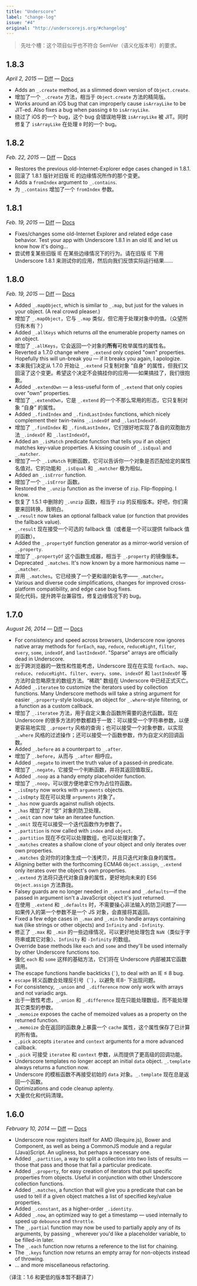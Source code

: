 ```yaml
---
title: "Underscore"
label: "change-log"
issue: "#4"
original: "http://underscorejs.org/#changelog"
---
```


> 先吐个槽：这个项目似乎也不符合 SemVer（语义化版本号）的要求。

## 1.8.3

_April 2, 2015_ — [Diff](https://github.com/jashkenas/underscore/compare/1.8.2...1.8.3) — [Docs](https://cdn.rawgit.com/jashkenas/underscore/1.8.3/index.html)

* Adds an `_.create` method, as a slimmed down version of `Object.create`.
* 增加了一个 `_.create` 方法，相当于 `Object.create` 方法的精简版。
* Works around an iOS bug that can improperly cause `isArrayLike` to be JIT-ed. Also fixes a bug when passing `0` to `isArrayLike`.
* 绕过了 iOS 的一个 bug，这个 bug 会错误地导致 `isArrayLike` 被 JIT。同时修复了 `isArrayLike` 在处理 `0` 时的一个 bug。

## 1.8.2

_Feb. 22, 2015_ — [Diff](https://github.com/jashkenas/underscore/compare/1.8.1...1.8.2) — [Docs](https://cdn.rawgit.com/jashkenas/underscore/1.8.2/index.html)

* Restores the previous old-Internet-Explorer edge cases changed in 1.8.1.
* 回滚了 1.8.1 版针对旧版 IE 的边缘情况所作的那个变更。
* Adds a `fromIndex` argument to `_.contains`.
* 为 `_.contains` 增加了一个 `fromIndex` 参数。

## 1.8.1

_Feb. 19, 2015_ — [Diff](https://github.com/jashkenas/underscore/compare/1.8.0...1.8.1) — [Docs](https://cdn.rawgit.com/jashkenas/underscore/1.8.1/index.html)

* Fixes/changes some old-Internet Explorer and related edge case behavior. Test your app with Underscore 1.8.1 in an old IE and let us know how it's doing...
* 尝试修复某些旧版 IE 在某些边缘情况下的行为。请在旧版 IE 下用 Underscore 1.8.1 来测试你的应用，然后向我们反馈实际运行结果……

## 1.8.0

_Feb. 19, 2015_ — [Diff](https://github.com/jashkenas/underscore/compare/1.7.0...1.8.0) — [Docs](https://cdn.rawgit.com/jashkenas/underscore/1.8.0/index.html)

* Added `_.mapObject`, which is similar to `_.map`, but just for the values in your object. (A real crowd pleaser.)
* 增加了 `_.mapObject`，它与 `_.map` 类似，但它用于处理对象中的值。（众望所归有木有？）
* Added `_.allKeys` which returns _all_ the enumerable property names on an object.
* 增加了 `_.allKeys`，它会返回一个对象的**所有**可枚举属性的属性名。
* Reverted a 1.7.0 change where `_.extend` only copied "own" properties. Hopefully this will un-break you — if it breaks you again, I apologize.
* 本来我们决定从 1.7.0 开始让 `_.extend` 只复制对象 “自身” 的属性，但我们又回滚了这个变更。希望这个决定不会搞挂你的应用——如果搞挂了，我们很抱歉。
* Added `_.extendOwn` — a less-useful form of `_.extend` that only copies over "own" properties.
* 增加了 `_.extendOwn`，它是 `_.extend` 的一个不那么常用的形态，它只复制对象 “自身” 的属性。
* Added `_.findIndex` and `_.findLastIndex` functions, which nicely complement their twin-twins `_.indexOf` and `_.lastIndexOf`.
* 增加了 `_.findIndex` 和 `_.findLastIndex`，它们很好地实现了各自的双胞胎方法 `_.indexOf` 和 `_.lastIndexOf`。
* Added an `_.isMatch` predicate function that tells you if an object matches key-value properties. A kissing cousin of `_.isEqual` and `_.matcher`.
* 增加了一个 `_.isMatch` 判断函数，它可以告诉你一个对象是否匹配给定的属性名值对。它的功能和 `_.isEqual` 和 `_.matcher` 极为相似。
* Added an `_.isError` function.
* 增加了一个 `_.isError` 函数。
* Restored the `_.unzip` function as the inverse of `zip`. Flip-flopping. I know.
* 恢复了 1.5.1 中删除的 `_.unzip` 函数，相当于 `zip` 的反相版本。好吧，你们需要来回转换，我明白。
* `_.result` now takes an optional fallback value (or function that provides the fallback value).
* `_.result` 现在接受一个可选的 fallback 值（或者是一个可以提供 fallback 值的函数）。
* Added the `_.propertyOf` function generator as a mirror-world version of `_.property`.
* 增加了 `_.propertyOf` 这个函数生成器，相当于 `_.property` 的镜像版本。
* Deprecated `_.matches`. It's now known by a more harmonious name — `_.matcher`.
* 弃用 `_.matches`。它已经换了一个更和谐的新名字——`_.matcher`。
* Various and diverse code simplifications, changes for improved cross-platform compatibility, and edge case bug fixes.
* 简化代码，提升跨平台兼容性，修复边缘情况下的 bug。

## 1.7.0

_August 26, 2014_ — [Diff](https://github.com/jashkenas/underscore/compare/1.6.0...1.7.0) — [Docs](https://cdn.rawgit.com/jashkenas/underscore/1.7.0/index.html)

* For consistency and speed across browsers, Underscore now ignores native array methods for `forEach`, `map`, `reduce`, `reduceRight`, `filter`, `every`, `some`, `indexOf`, and `lastIndexOf`. "Sparse" arrays are officially dead in Underscore.
* 出于跨浏览器的一致性和性能考虑，Underscore 现在在实现 `forEach`、`map`、`reduce`、`reduceRight`、`filter`、`every`、`some`、`indexOf` 和 `lastIndexOf` 等方法时会忽略原生的数组方法。“稀疏” 数组在 Underscore 中已经正式灭亡。
* Added `_.iteratee` to customize the iterators used by collection functions. Many Underscore methods will take a string argument for easier `_.property`-style lookups, an object for `_.where`-style filtering, or a function as a custom callback.
* 增加了 `_.iteratee` 方法，用于自定义集合函数所需要的迭代函数。现在 Underscore 的很多方法的参数都趋于一致：可以接受一个字符串参数，以便更容易地实现 `_.property` 风格的查询；也可以接受一个对象参数，以实现 `_.where` 风格的过滤操作；还可以接受一个函数参数，作为自定义的回调函数。
* Added `_.before` as a counterpart to `_.after`.
* 增加了 `_.before`，从而与 `_.after` 相呼应。
* Added `_.negate` to invert the truth value of a passed-in predicate.
* 增加了 `_.negate`，它接受一个判断函数，并将其返回值取反。
* Added `_.noop` as a handy empty placeholder function.
* 增加了 `_.noop`，可以很方便地拿它作为占位符函数。
* `_.isEmpty` now works with `arguments` objects.
* `_.isEmpty` 现在可以处理 `arguments` 对象了。
* `_.has` now guards against nullish objects.
* `_.has` 增加了对 “空” 对象的防卫处理。
* `_.omit` can now take an iteratee function.
* `_.omit` 现在可以接受一个迭代函数作为参数了。
* `_.partition` is now called with `index` and `object`.
* `_.partition` 现在不仅可以处理数组，也可以处理对象了。
* `_.matches` creates a shallow clone of your object and only iterates over own properties.
* `_.matches` 会对你的对象生成一个浅拷贝，并且只迭代对象自身的属性。
* Aligning better with the forthcoming ECMA6 `Object.assign`, `_.extend` only iterates over the object's own properties.
* `_.extend` 方法将只迭代对象自身的属性，更好地向未来的 ES6 `Object.assign` 方法靠拢。
* Falsey guards are no longer needed in `_.extend` and `_.defaults`—if the passed in argument isn't a JavaScript object it's just returned.
* 在使用 `_.extend` 和 `_.defaults` 时，不需要操心非法输入的防卫问题了——如果传入的第一个参数不是一个 JS 对象，会直接将其返回。
* Fixed a few edge cases in `_.max` and `_.min` to handle arrays containing `NaN` (like strings or other objects) and `Infinity` and `-Infinity`.
* 修正了 `_.max` 和 `_.min` 的一些边缘情况，可以更好地处理包含 `NaN`（类似于字符串或其它对象）、`Infinity` 和 `-Infinity` 的数组。
* Override base methods like `each` and `some` and they'll be used internally by other Underscore functions too.
* 强化 `each` 和 `some` 这样的基础方法，它们将在 Underscore 内部被其它函数调用。
* The escape functions handle backticks (`` ` ``), to deal with an IE ≤ 8 bug.
* `escape` 转义函数会处理反引号（`` ` ``），以避免 IE8- 下出现问题。
* For consistency, `_.union` and `_.difference` now only work with arrays and not variadic args.
* 出于一致性考虑，`_.union` 和 `_.difference` 现在只能处理数组，而不能处理其它类型的参数。
* `_.memoize` exposes the cache of memoized values as a property on the returned function.
* `_.memoize` 会在返回的函数身上暴露一个 `cache` 属性，这个属性保存了已计算的所有值。
* `_.pick` accepts `iteratee` and `context` arguments for a more advanced callback.
* `_.pick` 可接受 `iteratee` 和 `context` 参数，从而提供了更高级的回调功能。
* Underscore templates no longer accept an initial `data` object. `_.template` always returns a function now.
* Underscore 的模板函数不再接受初始的 `data` 对象。`_.template` 现在总是返回一个函数。
* Optimizations and code cleanup aplenty.
* 大量优化和代码清理。

## 1.6.0

_February 10, 2014_ — [Diff](https://github.com/jashkenas/underscore/compare/1.5.2...1.6.0) — [Docs](https://cdn.rawgit.com/jashkenas/underscore/1.6.0/index.html)

* Underscore now registers itself for AMD (Require.js), Bower and Component, as well as being a CommonJS module and a regular (Java)Script. An ugliness, but perhaps a necessary one.
* Added `_.partition`, a way to split a collection into two lists of results — those that pass and those that fail a particular predicate.
* Added `_.property`, for easy creation of iterators that pull specific properties from objects. Useful in conjunction with other Underscore collection functions.
* Added `_.matches`, a function that will give you a predicate that can be used to tell if a given object matches a list of specified key/value properties.
* Added `_.constant`, as a higher-order `_.identity`.
* Added `_.now`, an optimized way to get a timestamp — used internally to speed up `debounce` and `throttle`.
* The `_.partial` function may now be used to partially apply any of its arguments, by passing `_` wherever you'd like a placeholder variable, to be filled-in later.
* The `_.each` function now returns a reference to the list for chaining.
* The `_.keys` function now returns an empty array for non-objects instead of throwing.
* … and more miscellaneous refactoring.

（译注：1.6 和更低的版本暂不翻译了）
